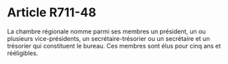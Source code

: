 # Article R711-48

La chambre régionale nomme parmi ses membres un président, un ou plusieurs vice-présidents, un secrétaire-trésorier ou un secrétaire et un trésorier qui constituent le bureau.   Ces membres sont élus pour cinq ans et rééligibles.